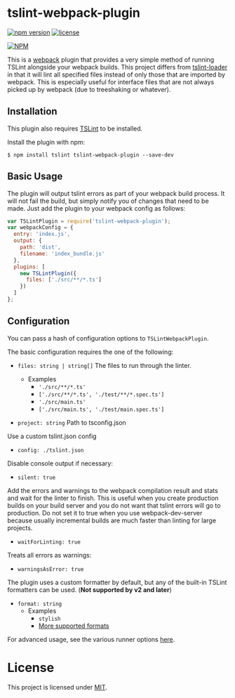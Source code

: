 # tslint-webpack-plugin

[![npm version](https://badge.fury.io/js/tslint-webpack-plugin.svg)](http://badge.fury.io/js/tslint-webpack-plugin)
[![license](https://img.shields.io/github/license/mashape/apistatus.svg?maxAge=2592000)]()

[![NPM](https://nodei.co/npm/tslint-webpack-plugin.png?downloads=true&downloadRank=true&stars=true)](https://nodei.co/npm/tslint-webpack-plugin/)

This is a [webpack](http://webpack.github.io/) plugin that provides a very simple method of running TSLint alongside your webpack builds.
This project differs from [tslint-loader](https://github.com/wbuchwalter/tslint-loader) in that it will lint all specified files instead of only
those that are imported by webpack. This is especially useful for interface files that are not always picked up by webpack (due to treeshaking or whatever).

Installation
------------
This plugin also requires [TSLint](https://github.com/palantir/tslint) to be installed.

Install the plugin with npm:
```shell
$ npm install tslint tslint-webpack-plugin --save-dev
```

Basic Usage
-----------

The plugin will output tslint errors as part of your webpack build process. It will not fail the build, but simply notify you of changes that need to be made.
Just add the plugin to your webpack config as follows:

```javascript
var TSLintPlugin = require('tslint-webpack-plugin');
var webpackConfig = {
  entry: 'index.js',
  output: {
    path: 'dist',
    filename: 'index_bundle.js'
  },
  plugins: [
    new TSLintPlugin({
      files: ['./src/**/*.ts']
    })
  ]
};
```

Configuration
-------------
You can pass a hash of configuration options to `TSLintWebpackPlugin`.

The basic configuration requires the one of the following:

- `files: string | string[]` The files to run through the linter.
  - Examples
    - `'./src/**/*.ts'`
    - `['./src/**/*.ts', './test/**/*.spec.ts']`
    - `'./src/main.ts'`
    - `['./src/main.ts', './test/main.spec.ts']`

- `project: string` Path to tsconfig.json

Use a custom tslint.json config

- `config: ./tslint.json`

Disable console output if necessary:

- `silent: true`

Add the errors and warnings to the webpack compilation result and stats and wait for the linter to finish. This is useful when you create production builds on your build server and you do not want that tslint errors will go to production. Do not set it to true when you use webpack-dev-server because usually incremental builds are much faster than linting for large projects.

- `waitForLinting: true`

Treats all errors as warnings:

- `warningsAsError: true`

The plugin uses a custom formatter by default, but any of the built-in TSLint formatters can be used. (**Not supported by v2 and later**)
- `format: string`
  - Examples
    - `stylish`
    - [More supported formats](https://palantir.github.io/tslint/formatters/)

For advanced usage, see the various runner options [here](https://github.com/palantir/tslint/blob/master/src/runner.ts).


# License

This project is licensed under [MIT](https://github.com/jrparish/tslint-webpack-plugin/blob/master/LICENSE).
